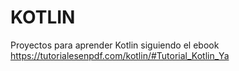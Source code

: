 # KOTLIN
Proyectos para aprender Kotlin siguiendo el ebook https://tutorialesenpdf.com/kotlin/#Tutorial_Kotlin_Ya
